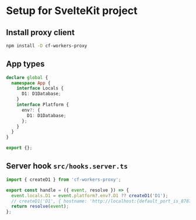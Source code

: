 # Setup for SvelteKit project

## Install proxy client

```sh
npm install -D cf-workers-proxy
```

## App types

```ts
declare global {
  namespace App {
    interface Locals {
      D1: D1Database;
    }
    interface Platform {
      env?: {
        D1: D1Database;
      };
    }
  }
}

export {};
```

## Server hook `src/hooks.server.ts`

```ts
import { createD1 } from 'cf-workers-proxy';

export const handle = ({ event, resolve }) => {
  event.locals.D1 = event.platform?.env?.D1 ?? createD1('D1');
  // createD1('D1', { hostname: 'http://localhost:{default_port_is_8787}' });
  return resolve(event);
};
```
